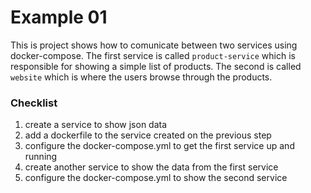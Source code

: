 # Example 01

This is project shows how to comunicate between two services using docker-compose. The first service is called `product-service` which is responsible for showing a simple list of products.
The second is called `website` which is where the users browse through the products.

### Checklist

1. create a service to show json data
2. add a dockerfile to the service created on the previous step
3. configure the docker-compose.yml to get the first service up and running
4. create another service to show the data from the first service
5. configure the docker-compose.yml to show the second service
